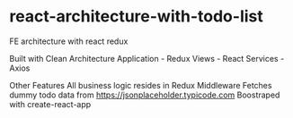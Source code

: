 # react-architecture-with-todo-list
FE architecture with react redux

Built with Clean Architecture
Application - Redux
Views - React
Services - Axios

Other Features All business logic resides in Redux Middleware Fetches dummy todo data from https://jsonplaceholder.typicode.com Boostraped with create-react-app
